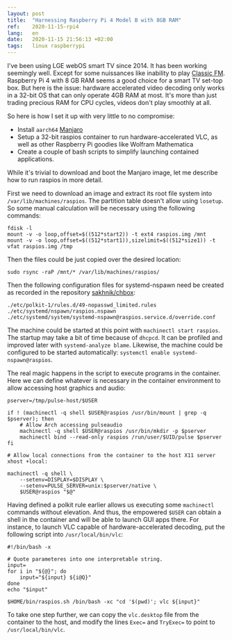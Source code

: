 ```yaml
---
layout: post
title:  "Harnessing Raspberry Pi 4 Model B with 8GB RAM"
ref:    2020-11-15-rpi4
lang:   en
date:   2020-11-15 21:56:13 +02:00
tags:   linux raspberrypi
---
```


I've been using LGE webOS smart TV since 2014. It has been working seemingly
well. Except for some nuissances like inability to play
[Classic FM](https://www.classicfm.com).
Raspberry Pi 4 with 8 GB RAM seems a good choice for a smart TV set-top box.
But here is the issue: hardware accelerated video decoding only works
in a 32-bit OS that can only operate 4GB RAM at most. It's more than just trading
precious RAM for CPU cycles, videos don't play smoothly at all.

So here is how I set it up with very little to no compromise:

- Install `aarch64` [Manjaro](https://www.manjaro.org/downloads/arm/raspberry-pi-4/arm8-raspberry-pi-4-xfce/)
- Setup a 32-bit raspios container to run hardware-accelerated VLC, as well as
other Raspberry Pi goodies like Wolfram Mathematica
- Create a couple of bash scripts to simplify launching contained applications.

While it's trivial to download and boot the Manjaro image, let me describe
how to run raspios in more detail.

First we need to download an image and extract
its root file system into `/var/lib/machines/raspios`. The partition table doesn't
allow using `losetup`. So some manual calculation will be necessary using the following commands:
```
fdisk -l
mount -v -o loop,offset=$((512*start2)) -t ext4 raspios.img /mnt
mount -v -o loop,offset=$((512*start1)),sizelimit=$((512*size1)) -t vfat raspios.img /tmp
```
Then the files could be just copied over the desired location:
```
sudo rsync -raP /mnt/* /var/lib/machines/raspios/
```

Then the following configuration files for systemd-nspawn need be created as recorded
in the repository [sakhnik/chbox](https://github.com/sakhnik/chbox/tree/rpi4/host):
```
./etc/polkit-1/rules.d/49-nopasswd_limited.rules
./etc/systemd/nspawn/raspios.nspawn
./etc/systemd/system/systemd-nspawn@raspios.service.d/override.conf
```

The machine could be started at this point with `machinectl start raspios`. The startup may take a bit of time because of `dhcpcd`. It can be profiled and improved later with `systemd-analyze blame`. Likewise, the machine could be configured to be started automatically: `systemctl enable systemd-nspawn@raspios`.

The real magic happens in the script to execute programs in the container. Here we can define whatever is necessary in the container environment to allow accessing host graphics and audio:
```
pserver=/tmp/pulse-host/$USER

if ! (machinectl -q shell $USER@raspios /usr/bin/mount | grep -q $pserver); then
    # Allow Arch accessing pulseaudio
    machinectl -q shell $USER@raspios /usr/bin/mkdir -p $pserver
    machinectl bind --read-only raspios /run/user/$UID/pulse $pserver
fi

# Allow local connections from the container to the host X11 server
xhost +local:

machinectl -q shell \
    --setenv=DISPLAY=$DISPLAY \
    --setenv=PULSE_SERVER=unix:$pserver/native \
    $USER@raspios "$@"
```
Having defined a polkit rule earlier allows us executing some `machinectl` commands without elevation. And thus, the empowered `$USER` can obtain a shell in the container and will be able to launch GUI apps there. For instance, to launch VLC capable of hardware-accelerated decoding, put the following script into `/usr/local/bin/vlc`:
```
#!/bin/bash -x

# Quote parameteres into one interpretable string.
input=
for i in "${@}"; do
    input="${input} ${i@Q}"
done
echo "$input"

$HOME/bin/raspios.sh /bin/bash -xc "cd '$(pwd)'; vlc ${input}"
```

To take one step further, we can copy the `vlc.desktop` file from the container to the host, and modify the lines `Exec=` and `TryExec=` to point to `/usr/local/bin/vlc`.